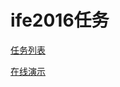 # ife2016任务

[任务列表](http://ife.baidu.com/2016/task/all)

[在线演示](https://yim610.github.io/16tasks/Demo/)